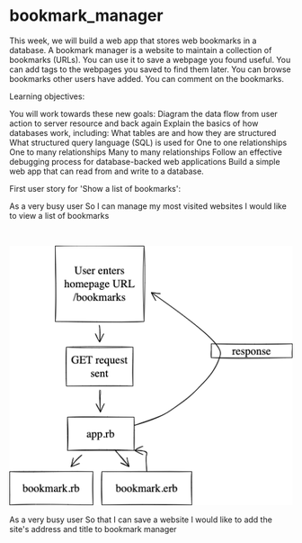 # bookmark_manager
This week, we will build a web app that stores web bookmarks in a database. A bookmark manager is a website to maintain a collection of bookmarks (URLs). You can use it to save a webpage you found useful. You can add tags to the webpages you saved to find them later. You can browse bookmarks other users have added. You can comment on the bookmarks.

Learning objectives:

You will work towards these new goals:
Diagram the data flow from user action to server resource and back again
Explain the basics of how databases work, including:
What tables are and how they are structured
What structured query language (SQL) is used for
One to one relationships
One to many relationships
Many to many relationships
Follow an effective debugging process for database-backed web applications
Build a simple web app that can read from and write to a database.

First user story for 'Show a list of bookmarks':

As a very busy user
So I can manage my most visited websites
I would like to view a list of bookmarks

<br>

![Bookmark Domain Model](Bookmark_Domain_Model.png)

As a very busy user
So that I can save a website
I would like to add the site's address and title to bookmark manager